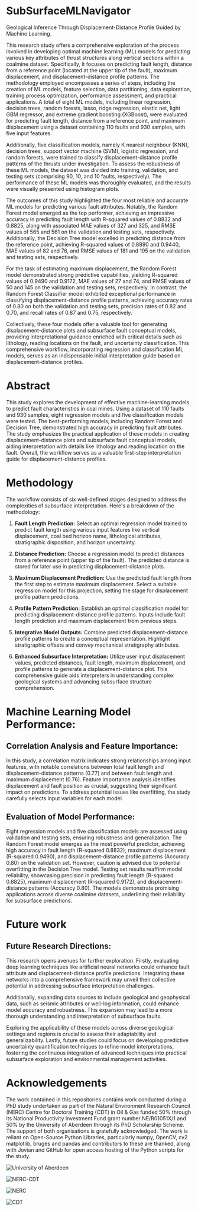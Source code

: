 # SubSurfaceMLNavigator
Geological Inference Through Displacement-Distance Profile Guided by Machine Learning. 

This research study offers a comprehensive exploration of the process involved in developing optimal machine learning (ML) models for predicting various key attributes of thrust structures along vertical sections within a coalmine dataset. Specifically, it focuses on predicting fault length, distance from a reference point (located at the upper tip of the fault), maximum displacement, and displacement-distance profile patterns. The methodology employed encompasses a series of steps, including the creation of ML models, feature selection, data partitioning, data exploration, training process optimization, performance assessment, and practical applications. A total of eight ML models, including linear regression, decision trees, random forests, lasso, ridge regression, elastic net, light GBM regressor, and extreme gradient boosting (XGBoost), were evaluated for predicting fault length, distance from a reference point, and maximum displacement using a dataset containing 110 faults and 930 samples, with five input features.

Additionally, five classification models, namely K nearest neighbour (KNN), decision trees, support vector machine (SVM), logistic regression, and random forests, were trained to classify displacement-distance profile patterns of the thrusts under investigation. To assess the robustness of these ML models, the dataset was divided into training, validation, and testing sets (comprising 90, 10, and 10 faults, respectively). The performance of these ML models was thoroughly evaluated, and the results were visually presented using histogram plots.

The outcomes of this study highlighted the four most reliable and accurate ML models for predicting various fault attributes. Notably, the Random Forest model emerged as the top performer, achieving an impressive accuracy in predicting fault length with R-squared values of 0.8832 and 0.8825, along with associated MAE values of 327 and 325, and RMSE values of 565 and 561 on the validation and testing sets, respectively. Additionally, the Decision Tree model excelled in predicting distance from the reference point, achieving R-squared values of 0.8890 and 0.9440, MAE values of 82 and 76, and RMSE values of 181 and 195 on the validation and testing sets, respectively.

For the task of estimating maximum displacement, the Random Forest model demonstrated strong predictive capabilities, yielding R-squared values of 0.9490 and 0.9172, MAE values of 27 and 74, and RMSE values of 50 and 145 on the validation and testing sets, respectively. In contrast, the Random Forest Classifier model exhibited exceptional performance in classifying displacement-distance profile patterns, achieving accuracy rates of 0.80 on both the validation and testing sets, precision rates of 0.82 and 0.70, and recall rates of 0.87 and 0.75, respectively.

Collectively, these four models offer a valuable tool for generating displacement-distance plots and subsurface fault conceptual models, providing interpretational guidance enriched with critical details such as lithology, reading locations on the fault, and uncertainty classification. This comprehensive workflow, incorporating regression and classification ML models, serves as an indispensable initial interpretation guide based on displacement-distance profiles.

# Abstract
This study explores the development of effective machine-learning models to predict fault characteristics in coal mines. Using a dataset of 110 faults and 930 samples, eight regression models and five classification models were tested. The best-performing models, including Random Forest and Decision Tree, demonstrated high accuracy in predicting fault attributes. The study emphasizes the practical application of these models in creating displacement-distance plots and subsurface fault conceptual models, aiding interpretation with details like lithology and reading location on the fault. Overall, the workflow serves as a valuable first-step interpretation guide for displacement-distance profiles.

# Methodology

The workflow consists of six well-defined stages designed to address the complexities of subsurface interpretation. Here's a breakdown of the methodology:

1. **Fault Length Prediction:** Select an optimal regression model trained to predict fault length using various input features like vertical displacement, coal bed horizon name, lithological attributes, stratigraphic disposition, and horizon uncertainty.

2. **Distance Prediction:** Choose a regression model to predict distances from a reference point (upper tip of the fault). The predicted distance is stored for later use in predicting displacement-distance plots.

3. **Maximum Displacement Prediction:** Use the predicted fault length from the first step to estimate maximum displacement. Select a suitable regression model for this projection, setting the stage for displacement profile pattern predictions.

4. **Profile Pattern Prediction:** Establish an optimal classification model for predicting displacement-distance profile patterns. Inputs include fault length prediction and maximum displacement from previous steps.

5. **Integrative Model Outputs:** Combine predicted displacement-distance profile patterns to create a conceptual representation. Highlight stratigraphic offsets and convey mechanical stratigraphy attributes.

6. **Enhanced Subsurface Interpretation:** Utilize user input displacement values, predicted distances, fault length, maximum displacement, and profile patterns to generate a displacement-distance plot. This comprehensive guide aids interpreters in understanding complex geological systems and advancing subsurface structure comprehension.

# Machine Learning Model Performance:

## Correlation Analysis and Feature Importance:

In this study, a correlation matrix indicates strong relationships among input features, with notable correlations between total fault length and displacement-distance patterns (0.77) and between fault length and maximum displacement (0.76). Feature importance analysis identifies displacement and fault position as crucial, suggesting their significant impact on predictions. To address potential issues like overfitting, the study carefully selects input variables for each model.

## Evaluation of Model Performance:

Eight regression models and five classification models are assessed using validation and testing sets, ensuring robustness and generalization. The Random Forest model emerges as the most powerful predictor, achieving high accuracy in fault length (R-squared 0.8832), maximum displacement (R-squared 0.9490), and displacement-distance profile patterns (Accuracy 0.80) on the validation set. However, caution is advised due to potential overfitting in the Decision Tree model. Testing set results reaffirm model reliability, showcasing precision in predicting fault length (R-squared 0.8825), maximum displacement (R-squared 0.9172), and displacement-distance patterns (Accuracy 0.80). The models demonstrate promising applications across diverse coalmine datasets, underlining their reliability for subsurface predictions.

Future work
===========
## Future Research Directions:

This research opens avenues for further exploration. Firstly, evaluating deep learning techniques like artificial neural networks could enhance fault attribute and displacement-distance profile predictions. Integrating these networks into a comprehensive framework may unveil their collective potential in addressing subsurface interpretation challenges.

Additionally, expanding data sources to include geological and geophysical data, such as seismic attributes or well-log information, could enhance model accuracy and robustness. This expansion may lead to a more thorough understanding and interpretation of subsurface faults.

Exploring the applicability of these models across diverse geological settings and regions is crucial to assess their adaptability and generalizability. Lastly, future studies could focus on developing predictive uncertainty quantification techniques to refine model interpretations, fostering the continuous integration of advanced techniques into practical subsurface exploration and environmental management activities.

Acknowledgements 
=================
The work contained in this repositories contains work conducted during a PhD study undertaken as part of the Natural Environment Research Council (NERC) Centre for Doctoral Training (CDT) in Oil & Gas funded 50% through its National Productivity Investment Fund grant number NE/R01051X/1 and 50% by the University of Aberdeen through its PhD Scholarship Scheme. The support of both organisations is gratefully acknowledged. The work is reliant on Open-Source Python Libraries, particularly numpy, OpenCV, cv2 matplotlib, bruges and pandas and contributors to these are thanked, along with Jovian and GitHub for open access hosting of the Python scripts for the study.

![University of Aberdeen](https://i.imgur.com/PILyj4m.jpg)

![NERC-CDT](https://nerc-cdt-oil-and-gas.ac.uk/wp-content/uploads/news/2015-news-NERC-funding.jpg)

![NERC](https://auracdt.hull.ac.uk/wp-content/uploads/2019/11/UKRI_NER_Council-Logo_Horiz-RGB.png)

![CDT](https://i.imgur.com/QDOhcN3.png)
